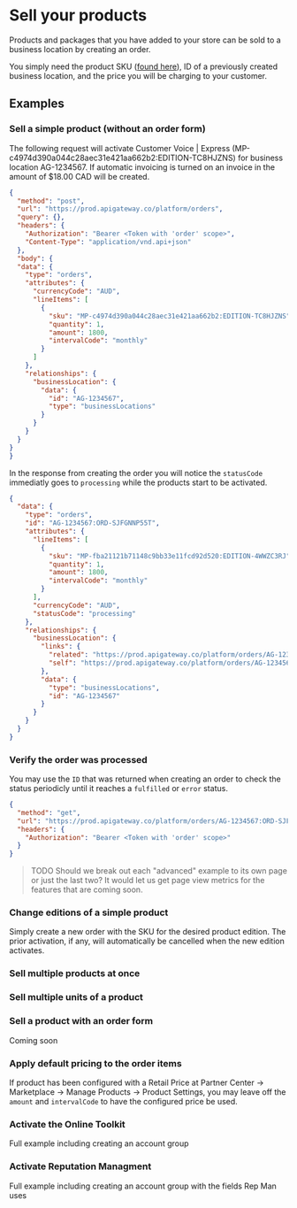 # Sell your products

Products and packages that you have added to your store can be sold to a business location by creating an order.

You simply need the product SKU ([found here](FindSKU.md)), ID of a previously created business location, and the price you will be charging to your customer. 

## Examples

### Sell a simple product (without an order form)
The following request will activate Customer Voice | Express (MP-c4974d390a044c28aec31e421aa662b2:EDITION-TC8HJZNS) for business location AG-1234567. If automatic invoicing is turned on an invoice in the amount of $18.00 CAD will be created.
```json http
{
  "method": "post",
  "url": "https://prod.apigateway.co/platform/orders",
  "query": {},
  "headers": {
    "Authorization": "Bearer <Token with 'order' scope>",
    "Content-Type": "application/vnd.api+json"
  },
  "body": {
  "data": {
    "type": "orders",
    "attributes": {
      "currencyCode": "AUD",
      "lineItems": [
        {
          "sku": "MP-c4974d390a044c28aec31e421aa662b2:EDITION-TC8HJZNS",
          "quantity": 1,
          "amount": 1800,
          "intervalCode": "monthly"
        }
      ]
    },
    "relationships": {
      "businessLocation": {
        "data": {
          "id": "AG-1234567",
          "type": "businessLocations"
        }
      }
    }
  }
}
}
```

In the response from creating the order you will notice the `statusCode` immediatly goes to `processing` while the products start to be activated. 
```json
{
  "data": {
    "type": "orders",
    "id": "AG-1234567:ORD-SJFGNNP55T",
    "attributes": {
      "lineItems": [
        {
          "sku": "MP-fba21121b71148c9bb33e11fcd92d520:EDITION-4WWZC3RJ",
          "quantity": 1,
          "amount": 1800,
          "intervalCode": "monthly"
        }
      ],
      "currencyCode": "AUD",
      "statusCode": "processing"
    },
    "relationships": {
      "businessLocation": {
        "links": {
          "related": "https://prod.apigateway.co/platform/orders/AG-1234567:ORD-SJFGNNP55T/businessLocation",
          "self": "https://prod.apigateway.co/platform/orders/AG-1234567:ORD-SJFGNNP55T/relationships/businessLocation"
        },
        "data": {
          "type": "businessLocations",
          "id": "AG-1234567"
        }
      }
    }
  }
}
```

### Verify the order was processed

You may use the `ID` that was returned when creating an order to check the status periodicly until it reaches a `fulfilled` or `error` status. 

```json http
{
  "method": "get",
  "url": "https://prod.apigateway.co/platform/orders/AG-1234567:ORD-SJFGNNP55T",
  "headers": {
    "Authorization": "Bearer <Token with 'order' scope>"
  }
}
```


> TODO Should we break out each "advanced" example to its own page or just the last two? It would let us get page view metrics for the features that are coming soon. 

### Change editions of a simple product
Simply create a new order with the SKU for the desired product edition. The prior activation, if any, will automatically be cancelled when the new edition activates. 

### Sell multiple products at once

### Sell multiple units of a product

### Sell a product with an order form
Coming soon

### Apply default pricing to the order items
If product has been configured with a Retail Price at Partner Center -> Marketplace -> Manage Products -> Product Settings, you may leave off the `amount` and `intervalCode` to have the configured price be used.

### Activate the Online Toolkit
Full example including creating an account group

### Activate Reputation Managment
Full example including creating an account group with the fields Rep Man uses